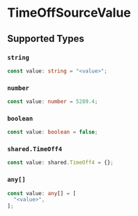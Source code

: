 # TimeOffSourceValue


## Supported Types

### `string`

```typescript
const value: string = "<value>";
```

### `number`

```typescript
const value: number = 5289.4;
```

### `boolean`

```typescript
const value: boolean = false;
```

### `shared.TimeOff4`

```typescript
const value: shared.TimeOff4 = {};
```

### `any[]`

```typescript
const value: any[] = [
  "<value>",
];
```

